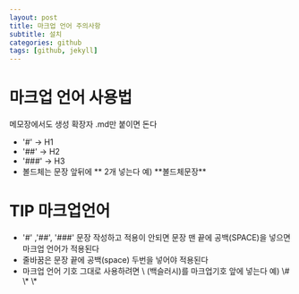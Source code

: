 ```yaml
---
layout: post
title: 마크업 언어 주의사항
subtitle: 설치
categories: github
tags: [github, jekyll]
---
```


# 마크업 언어 사용법
메모장에서도 생성 확장자 .md만 붙이면 돈다
- '#' -> H1 
- '##' -> H2
- '###' -> H3 
- 볼드체는 문장 앞뒤에 \*\* 2개 넣는다 예) \*\*볼드체문장\*\*
  
  
# TIP 마크업언어
- '#' ,'##', '###' 문장 작성하고 적용이 안되면 문장 맨 끝에 공백(SPACE)을 넣으면 마크업 언어가 적용된다
- 줄바꿈은 문장 끝에 공백(space) 두번을 넣어야 적용된다
- 마크업 언어 기호 그대로 사용하려면 \ (백슬러시)를 마크업기호 앞에 넣는다 예) \\# \\* \\*

